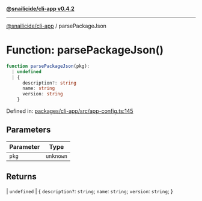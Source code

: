 [**@snailicide/cli-app v0.4.2**](../README.md)

---

[@snailicide/cli-app](../README.md) / parsePackageJson

# Function: parsePackageJson()

```ts
function parsePackageJson(pkg):
  | undefined
  | {
      description?: string
      name: string
      version: string
    }
```

Defined in:
[packages/cli-app/src/app-config.ts:145](https://github.com/gbtunney/snailicide-monorepo/blob/master/packages/cli-app/src/app-config.ts#L145)

## Parameters

| Parameter | Type      |
| --------- | --------- |
| `pkg`     | `unknown` |

## Returns

| `undefined` | { `description?`: `string`; `name`: `string`; `version`:
`string`; }
